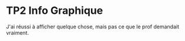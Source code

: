 # TP2 Info Graphique
J'ai réussi à afficher quelque chose, mais pas ce que le prof demandait vraiment.